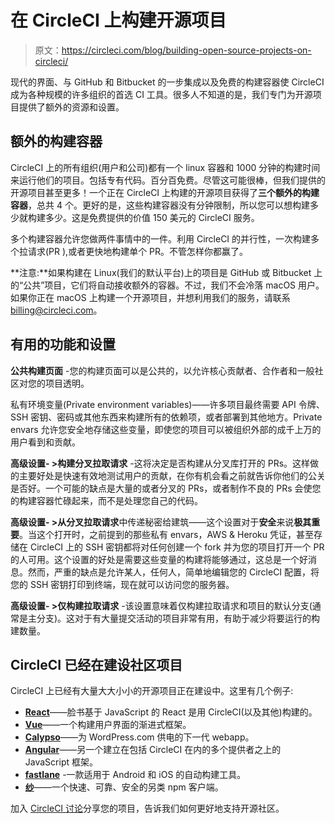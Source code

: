 # 在 CircleCI 上构建开源项目

> 原文：<https://circleci.com/blog/building-open-source-projects-on-circleci/>

现代的界面、与 GitHub 和 Bitbucket 的一步集成以及免费的构建容器使 CircleCI 成为各种规模的许多组织的首选 CI 工具。很多人不知道的是，我们专门为开源项目提供了额外的资源和设置。

## 额外的构建容器

CircleCI 上的所有组织(用户和公司)都有一个 linux 容器和 1000 分钟的构建时间来运行他们的项目。包括专有代码。百分百免费。尽管这可能很棒，但我们提供的开源项目甚至更多！一个正在 CircleCI 上构建的开源项目获得了**三个额外的构建容器**，总共 4 个。更好的是，这些构建容器没有分钟限制，所以您可以想构建多少就构建多少。这是免费提供的价值 150 美元的 CircleCI 服务。

多个构建容器允许您做两件事情中的一件。利用 CircleCI 的并行性，一次构建多个拉请求(PR ),或者更快地构建单个 PR。不管怎样你都赢了。

**注意:**如果构建在 Linux(我们的默认平台)上的项目是 GitHub 或 Bitbucket 上的“公共”项目，它们将自动接收额外的容器。不过，我们不会冷落 macOS 用户。如果你正在 macOS 上构建一个开源项目，并想利用我们的服务，请联系 billing@circleci.com。

## 有用的功能和设置

**公共构建页面** -您的构建页面可以是公共的，以允许核心贡献者、合作者和一般社区对您的项目透明。

私有环境变量(Private environment variables)——许多项目最终需要 API 令牌、SSH 密钥、密码或其他东西来构建所有的依赖项，或者部署到其他地方。Private envars 允许您安全地存储这些变量，即使您的项目可以被组织外部的成千上万的用户看到和贡献。

**高级设置- >构建分叉拉取请求** -这将决定是否构建从分叉库打开的 PRs。这样做的主要好处是快速有效地测试用户的贡献，在你有机会看之前就告诉你他们的公关是否好。一个可能的缺点是大量的或者分叉的 PRs，或者制作不良的 PRs 会使您的构建容器忙碌起来，而不是处理您自己的代码。

**高级设置- >从分叉拉取请求**中传递秘密给建筑——这个设置对于**安全**来说**极其重要**。当这个打开时，之前提到的那些私有 envars，AWS & Heroku 凭证，甚至存储在 CircleCI 上的 SSH 密钥都将对任何创建一个 fork 并为您的项目打开一个 PR 的人可用。这个设置的好处是需要这些变量的构建将能够通过，这总是一个好消息。然而，严重的缺点是允许某人，任何人，简单地编辑您的 CircleCI 配置，将您的 SSH 密钥打印到终端，现在就可以访问您的服务器。

**高级设置- >仅构建拉取请求** -该设置意味着仅构建拉取请求和项目的默认分支(通常是主分支)。这对于有大量提交活动的项目非常有用，有助于减少将要运行的构建数量。

## CircleCI 已经在建设社区项目

CircleCI 上已经有大量大大小小的开源项目正在建设中。这里有几个例子:

*   [**React**](https://github.com/facebook/react)——脸书基于 JavaScript 的 React 是用 CircleCI(以及其他)构建的。
*   [**Vue**](https://github.com/vuejs/vue)——一个构建用户界面的渐进式框架。
*   [**Calypso**](https://github.com/Automattic/wp-calypso)——为 WordPress.com 供电的下一代 webapp。
*   [**Angular**](https://github.com/angular/angular)——另一个建立在包括 CircleCI 在内的多个提供者之上的 JavaScript 框架。
*   [**fastlane**](https://github.com/fastlane/fastlane) -一款适用于 Android 和 iOS 的自动构建工具。
*   [**纱**](https://github.com/yarnpkg/yarn)——一个快速、可靠、安全的另类 npm 客户端。

加入 [CircleCI 讨论](https://discuss.circleci.com)分享您的项目，告诉我们如何更好地支持开源社区。